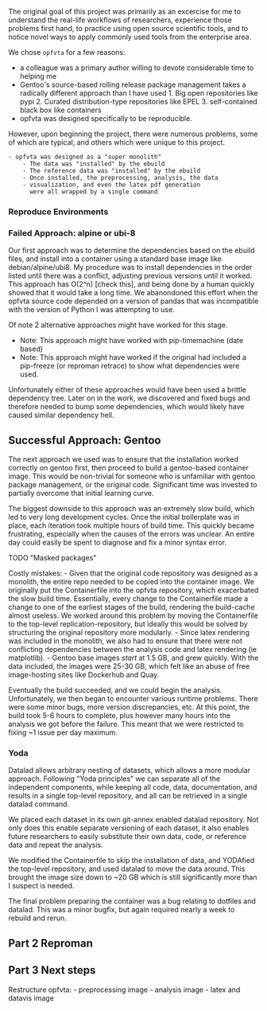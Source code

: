 The original goal of this project was primarily as an excercise for me
to understand the real-life workflows of researchers, experience those
problems first hand, to practice using open source scientific tools, and
to notice novel ways to apply commonly used tools from the enterprise
area.

We chose `opfvta` for a few reasons:
 - a colleague was a primary author willing to devote considerable time
     to helping me
 - Gentoo's source-based rolling release package management takes a
   radically different approach than I have used
        1. Big open repositories like pypi
        2. Curated distribution-type repositories like EPEL
        3. self-contained black box like containers
 - opfvta was designed specifically to be reproducible.


However, upon beginning the project, there were numerous problems, some
of which are typical, and others which were unique to this project.

    - opfvta was designed as a "super monolith"
        - The data was "installed" by the ebuild
        - The reference data was "installed" by the ebuild
        - Once installed, the preprocessing, analysis, the data
        - visualization, and even the latex pdf generation
          were all wrapped by a single command

### Reproduce Environments



### Failed Approach: alpine or ubi-8

Our first approach was to determine the dependencies based on the ebuild
files, and install into a container using a standard base image like
debian/alpine/ubi8. My procedure was to install dependencies in the
order listed until there was a conflict, adjusting previous versions
until it worked. This approach has O(2^n) [check this], and being done
by a human quickly showed that it would take a long time. We abanondoned
this effort when the opfvta source code depended on a version of pandas that
was incompatible with the version of Python I was attempting to use.

Of note 2 alternative approaches might have worked for this stage.
- Note: This approach might have worked with pip-timemachine (date
    based)
- Note: This approach might have worked if the original had included a
    pip-freeze (or reproman retrace) to show what dependencies were
    used.

Unfortunately either of these approaches would have been used a brittle
dependency tree. Later on in the work, we discovered and fixed bugs and
therefore needed to bump some dependencies, which would likely have
caused similar dependency hell.

## Successful Approach: Gentoo

The next approach we used was to ensure that the installation worked
correctly on gentoo first, then proceed to build a gentoo-based container image.
This would be non-trivial for someone who is unfamiliar with gentoo package
management, or the original code. Significant time was invested to
partially overcome that initial learning curve.

The biggest downside to this approach was an extremely slow build, which
led to very long development cycles. Once the initial boilerplate was in
place, each iteration took multiple hours of build time. This quickly
became frustrating, especially when the causes of the errors was
unclear. An entire day could easily be spent to diagnose and fix a minor
syntax error.

TODO "Masked packages"

Costly mistakes:
    - Given that the original code repository was designed as a
        monolith, the entire repo needed to be copied into the container
        image. We originally put the Containerfile into the opfvta
        repository, which exacerbated the slow build time. Essentially,
        every change to the Containerfile made a change to one of the
        earliest stages of the build, rendering the build-cache almost
        useless. We worked around this problem by moving the
        Containerfile to the top-level replication-repository, but
        ideally this would be solved by structuring the original
        repository more modularly. 
    - Since latex rendering was included in the monolith, we also had to
        ensure that there were not conflicting dependencies between the
        analysis code and latex rendering (ie matplotlib). 
    - Gentoo base images *start* at 1.5 GB, and grew quickly. With the
        data included, the images were 25-30 GB, which felt like an abuse
        of free image-hosting sites like Dockerhub and Quay. 

Eventually the build succeeded, and we could begin the analysis.
Unfortunately, we then began to encounter various runtime problems.
There were some minor bugs, more version discrepancies, etc. At this
point, the build took 5-6 hours to complete, plus however many hours
into the analysis we got before the failure. This meant that we were
restricted to fixing ~1 issue per day maximum.

### Yoda

Datalad allows arbitrary nesting of datasets, which allows a more
modular approach. Following "Yoda principles" we can separate all of the
independent components, while keeping all code, data, documentation, and
results in a single top-level repository, and all can be retrieved in a
single datalad command.

We placed each dataset in its own git-annex enabled datalad repository.
Not only does this enable separate versioning of each dataset, it also
enables future researchers to easily substitute their own data, code, or
reference data and repeat the analysis.

We modified the Containerfile to skip the installation of data, and
YODAfied the top-level repository, and used datalad to move the data
around. This brought the image size down to ~20 GB which is still
significantly more than I suspect is needed.

The final problem preparing the container was a bug relating to dotfiles
and datalad. This was a minor bugfix, but again required nearly a week
to rebuild and rerun. 

## Part 2 Reproman



## Part 3 Next steps

Restructure opfvta:
    - preprocessing image
    - analysis image
    - latex and datavis image
